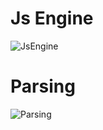 # Js Engine
![JsEngine](https://github.com/user-attachments/assets/7b5e3904-f217-48df-a0a5-564681ece521)

# Parsing
![Parsing](https://github.com/user-attachments/assets/a1912787-97ad-4ed3-a1ab-23ea958f9535)
